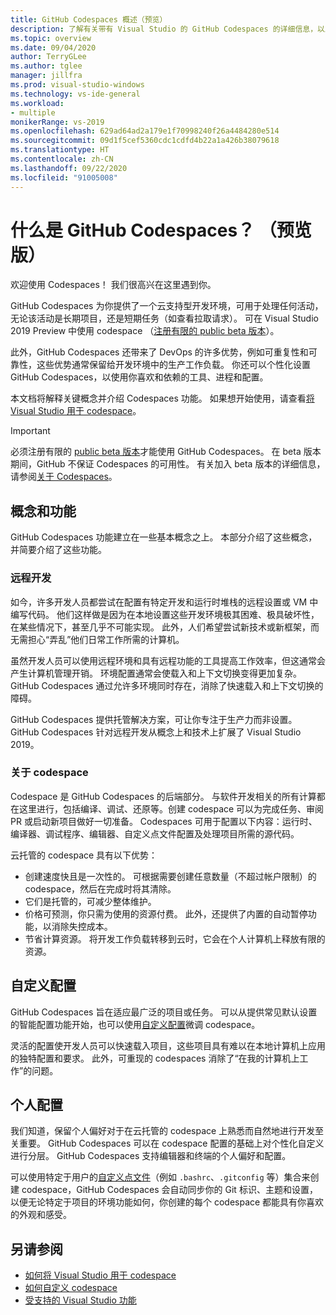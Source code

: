 ```yaml
---
title: GitHub Codespaces 概述（预览）
description: 了解有关带有 Visual Studio 的 GitHub Codespaces 的详细信息，以及它如何帮助将开发环境扩展到云。
ms.topic: overview
ms.date: 09/04/2020
author: TerryGLee
ms.author: tglee
manager: jillfra
ms.prod: visual-studio-windows
ms.technology: vs-ide-general
ms.workload:
- multiple
monikerRange: vs-2019
ms.openlocfilehash: 629ad64ad2a179e1f70998240f26a4484280e514
ms.sourcegitcommit: 09d1f5cef5360cdc1cdfd4b22a1a426b38079618
ms.translationtype: HT
ms.contentlocale: zh-CN
ms.lasthandoff: 09/22/2020
ms.locfileid: "91005008"
---
```

# <a name="what-is-github-codespaces-preview"></a>什么是 GitHub Codespaces？ （预览版）

欢迎使用 Codespaces！ 我们很高兴在这里遇到你。

GitHub Codespaces 为你提供了一个云支持型开发环境，可用于处理任何活动，无论该活动是长期项目，还是短期任务（如查看拉取请求）。 可在 Visual Studio 2019 Preview 中使用 codespace （[注册有限的 public beta 版本](https://github.com/features/codespaces/signup-vs)）。

此外，GitHub Codespaces 还带来了 DevOps 的许多优势，例如可重复性和可靠性，这些优势通常保留给开发环境中的生产工作负载。 你还可以个性化设置 GitHub Codespaces，以使用你喜欢和依赖的工具、进程和配置。

本文档将解释关键概念并介绍 Codespaces 功能。 如果想开始使用，请查看[将 Visual Studio 用于 codespace](use-visual-studio-with-codespaces.md)。

> [!IMPORTANT]
> 必须注册有限的 [public beta 版本](https://github.com/features/codespaces/signup-vs)才能使用 GitHub Codespaces。 在 beta 版本期间，GitHub 不保证 Codespaces 的可用性。 有关加入 beta 版本的详细信息，请参阅[关于 Codespaces](https://docs.github.com/github/developing-online-with-codespaces/about-codespaces#joining-the-beta)。

## <a name="concepts-and-features"></a>概念和功能

GitHub Codespaces 功能建立在一些基本概念之上。 本部分介绍了这些概念，并简要介绍了这些功能。

### <a name="remote-development"></a>远程开发

如今，许多开发人员都尝试在配置有特定开发和运行时堆栈的远程设置或 VM 中编写代码。 他们这样做是因为在本地设置这些开发环境极其困难、极具破坏性，在某些情况下，甚至几乎不可能实现。 此外，人们希望尝试新技术或新框架，而无需担心“弄乱”他们日常工作所需的计算机。

虽然开发人员可以使用远程环境和具有远程功能的工具提高工作效率，但这通常会产生计算机管理开销。 环境配置通常会使载入和上下文切换变得更加复杂。 GitHub Codespaces 通过允许多环境同时存在，消除了快速载入和上下文切换的障碍。 

GitHub Codespaces 提供托管解决方案，可让你专注于生产力而非设置。 GitHub Codespaces 针对远程开发从概念上和技术上扩展了 Visual Studio 2019。 

### <a name="about-codespaces"></a>关于 codespace

Codespace 是 GitHub Codespaces 的后端部分。 与软件开发相关的所有计算都在这里进行，包括编译、调试、还原等。创建 codespace 可以为完成任务、审阅 PR 或启动新项目做好一切准备。 Codespaces 可用于配置以下内容：运行时、编译器、调试程序、编辑器、自定义点文件配置及处理项目所需的源代码。

云托管的 codespace 具有以下优势：

- 创建速度快且是一次性的。 可根据需要创建任意数量（不超过帐户限制）的 codespace，然后在完成时将其清除。
- 它们是托管的，可减少整体维护。
- 价格可预测，你只需为使用的资源付费。 此外，还提供了内置的自动暂停功能，以消除失控成本。
- 节省计算资源。 将开发工作负载转移到云时，它会在个人计算机上释放有限的资源。

## <a name="custom-configuration"></a>自定义配置

GitHub Codespaces 旨在适应最广泛的项目或任务。 可以从提供常见默认设置的智能配置功能开始，也可以使用[自定义配置](customize-codespaces.md)微调 codespace。

灵活的配置使开发人员可以快速载入项目，这些项目具有难以在本地计算机上应用的独特配置和要求。 此外，可重现的 codespaces 消除了“在我的计算机上工作”的问题。

## <a name="personal-configuration"></a>个人配置

我们知道，保留个人偏好对于在云托管的 codespace 上熟悉而自然地进行开发至关重要。 GitHub Codespaces 可以在 codespace 配置的基础上对个性化自定义进行分层。 GitHub Codespaces 支持编辑器和终端的个人偏好和配置。

可以使用特定于用户的[自定义点文件](https://docs.github.com/github/developing-online-with-codespaces/personalizing-codespaces-for-your-account)（例如 `.bashrc`、`.gitconfig` 等）集合来创建 codespace，GitHub Codespaces 会自动同步你的 Git 标识、主题和设置，以便无论特定于项目的环境功能如何，你创建的每个 codespace 都能具有你喜欢的外观和感受。

## <a name="see-also"></a>另请参阅

* [如何将 Visual Studio 用于 codespace](use-visual-studio-with-codespaces.md)
* [如何自定义 codespace](customize-codespaces.md)
* [受支持的 Visual Studio 功能](supported-features-codespaces.md)

